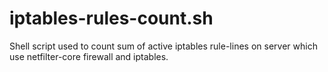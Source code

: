 # iptables-rules-count.sh
Shell script used to count sum of active iptables rule-lines on server which use netfilter-core firewall and iptables.
